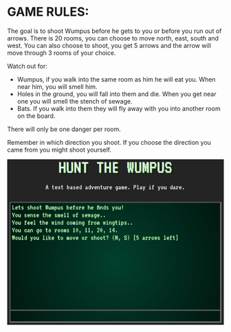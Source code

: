 # GAME RULES:

The goal is to shoot Wumpus before he gets to you or before you run out of arrows.
There is 20 rooms, you can choose to move north, east, south and west.
You can also choose to shoot, you get 5 arrows and the arrow will move through 3 rooms of your choice.

Watch out for:
* Wumpus, if you walk into the same room as him he will eat you. When near him, you will smell him.
* Holes in the ground, you will fall into them and die. When you get near one you will smell the stench of sewage.
* Bats. If you walk into them they will fly away with you into another room on the board.

There will only be one danger per room.

Remember in which direction you shoot. If you choose the direction you came from you might shoot yourself.

<img src="public/screenshot_website_wumpus.jpg">
